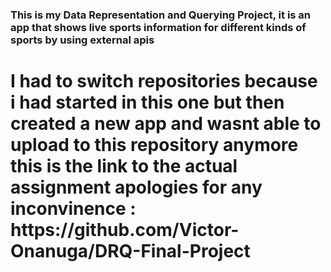 <h3>This is my Data Representation and Querying Project, it is an app that shows live sports information for different kinds of sports by using external apis</h3>

<h1>I had to switch repositories because i had started in this one but then created a new app and wasnt able to upload to this repository anymore this is the link to the actual assignment apologies for any inconvinence : https://github.com/Victor-Onanuga/DRQ-Final-Project</h1>
